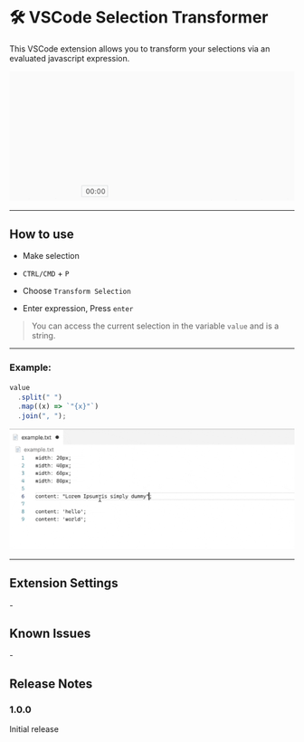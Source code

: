 # 🛠 VSCode Selection Transformer

This VSCode extension allows you to transform your selections via an evaluated javascript expression.

![Simple](images/simple.gif)

---

## How to use

- Make selection

- `CTRL/CMD` + `P`

- Choose `Transform Selection`

- Enter expression, Press `enter`

> You can access the current selection in the variable `value` and is a string.

---

### Example:

```javascript
value
  .split(" ")
  .map((x) => `"{x}"`)
  .join(", ");
```

![Advanced](images/advanced.gif)

---

## Extension Settings

\-

## Known Issues

\-

## Release Notes

### 1.0.0

Initial release
